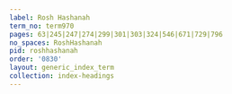 ```yaml
---
label: Rosh Hashanah
term_no: term970
pages: 63|245|247|274|299|301|303|324|546|671|729|796
no_spaces: RoshHashanah
pid: roshhashanah
order: '0830'
layout: generic_index_term
collection: index-headings
---
```

